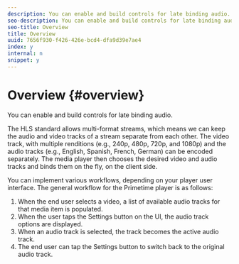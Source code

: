 ```yaml
---
description: You can enable and build controls for late binding audio.
seo-description: You can enable and build controls for late binding audio.
seo-title: Overview
title: Overview
uuid: 7656f930-f426-426e-bcd4-dfa9d39e7ae4
index: y
internal: n
snippet: y
---
```


# Overview {#overview}

You can enable and build controls for late binding audio.

The HLS standard allows multi-format streams, which means we can keep the audio and video tracks of a stream separate from each other. The video track, with multiple renditions (e.g., 240p, 480p, 720p, and 1080p) and the audio tracks (e.g., English, Spanish, French, German) can be encoded separately. The media player then chooses the desired video and audio tracks and binds them on the fly, on the client side.

You can implement various workflows, depending on your player user interface. The general workflow for the Primetime player is as follows:

1. When the end user selects a video, a list of available audio tracks for that media item is populated.
1. When the user taps the Settings button on the UI, the audio track options are displayed.
1. When an audio track is selected, the track becomes the active audio track. 
1. The end user can tap the Settings button to switch back to the original audio track.

